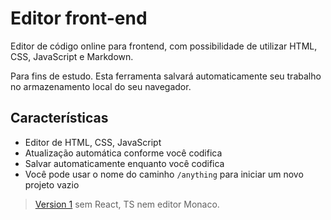 # Editor front-end

Editor de código online para frontend, com possibilidade de utilizar HTML, CSS, JavaScript e Markdown.

Para fins de estudo. Esta ferramenta salvará automaticamente seu trabalho no armazenamento local do seu navegador.

## Características

- Editor de HTML, CSS, JavaScript
- Atualização automática conforme você codifica
- Salvar automaticamente enquanto você codifica
- Você pode usar o nome do caminho `/anything` para iniciar um novo projeto vazio

> [Version 1](https://github.com/asolipa365/Editor-Front-End) sem React, TS nem editor Monaco.